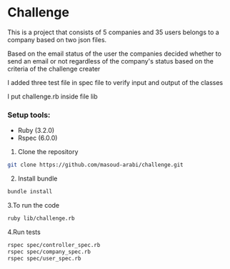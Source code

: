 # Challenge

This is a project that consists of 5 companies and 35 users belongs to a company based on two json files.

Based on the email status of the user the companies decided whether to send an email or not regardless of the company's status based on the criteria of the challenge creater

I added three test file in spec file to verify input and output of the classes

I put challenge.rb inside file lib


### Setup tools:
- Ruby (3.2.0)
- Rspec (6.0.0)


1. Clone the repository
```bash
git clone https://github.com/masoud-arabi/challenge.git
```

2. Install bundle
```bash
bundle install
```

3.To run the code
```bash
ruby lib/challenge.rb
```

4.Run tests
```bash
rspec spec/controller_spec.rb
rspec spec/company_spec.rb
rspec spec/user_spec.rb
```